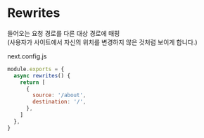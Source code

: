 # Rewrites
들어오는 요청 경로를 다른 대상 경로에 매핑  
(사용자가 사이트에서 자신의 위치를 ​​변경하지 않은 것처럼 보이게 합니다.)

next.config.js
```javascript
module.exports = {
  async rewrites() {
    return [
      {
        source: '/about',
        destination: '/',
      },
    ]
  },
}
```
